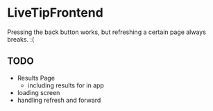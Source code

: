 LiveTipFrontend
===============

Pressing the back button works, but refreshing a certain page always breaks.
:(

## TODO

  * Results Page
    * including results for in app
  * loading screen
  * handling refresh and forward
